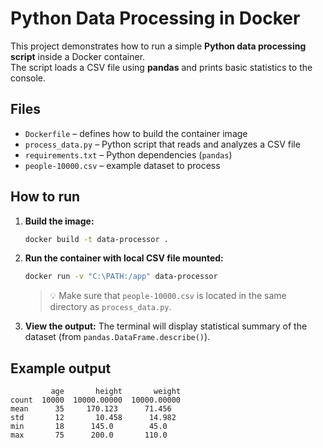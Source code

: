 # Python Data Processing in Docker

This project demonstrates how to run a simple **Python data processing script** inside a Docker container.  
The script loads a CSV file using **pandas** and prints basic statistics to the console.

## Files

- `Dockerfile` – defines how to build the container image  
- `process_data.py` – Python script that reads and analyzes a CSV file  
- `requirements.txt` – Python dependencies (`pandas`)  
- `people-10000.csv` – example dataset to process  

## How to run

1. **Build the image:**
   ```bash
   docker build -t data-processor .
   ```

2. **Run the container with local CSV file mounted:**
   ```bash
   docker run -v "C:\PATH:/app" data-processor
   ```

   > 💡 Make sure that `people-10000.csv` is located in the same directory as `process_data.py`.

3. **View the output:**
   The terminal will display statistical summary of the dataset (from `pandas.DataFrame.describe()`).

## Example output

```
         age       height       weight
count  10000  10000.00000  10000.00000
mean      35     170.123      71.456
std       12       10.458      14.982
min       18      145.0        45.0
max       75      200.0       110.0
```

